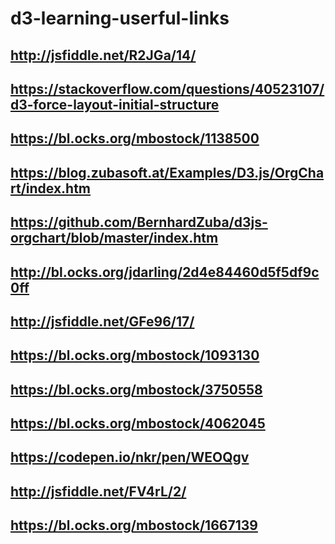 # d3-learning-userful-links

## http://jsfiddle.net/R2JGa/14/
## https://stackoverflow.com/questions/40523107/d3-force-layout-initial-structure
## https://bl.ocks.org/mbostock/1138500
## https://blog.zubasoft.at/Examples/D3.js/OrgChart/index.htm
## https://github.com/BernhardZuba/d3js-orgchart/blob/master/index.htm
## http://bl.ocks.org/jdarling/2d4e84460d5f5df9c0ff
## http://jsfiddle.net/GFe96/17/
## https://bl.ocks.org/mbostock/1093130
## https://bl.ocks.org/mbostock/3750558
## https://bl.ocks.org/mbostock/4062045
## https://codepen.io/nkr/pen/WEOQgv
## http://jsfiddle.net/FV4rL/2/
## https://bl.ocks.org/mbostock/1667139
